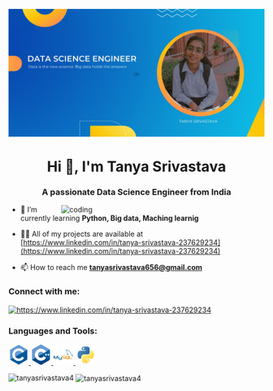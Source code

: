 ![logo](https://github.com/Tanyasrivastava4/Tanyasrivastava4/blob/main/Github.Banner.png.jpeg)
<h1 align="center">Hi 👋, I'm Tanya Srivastava</h1>
<h3 align="center">A passionate Data Science Engineer from India</h3>
<img align="right" alt="coding" width ="400" scr="https://encrypted-tbn0.gstatic.com/images?q=tbn:ANd9GcQPjeKg6m_g2Ntpf4QgwAo0iyRMqI41H8g25A&usqp=CAU">

- 🌱 I’m currently learning **Python, Big data, Maching learnig**

- 👨‍💻 All of my projects are available at [https://www.linkedin.com/in/tanya-srivastava-237629234](https://www.linkedin.com/in/tanya-srivastava-237629234)

- 📫 How to reach me **tanyasrivastava656@gmail.com**

<h3 align="left">Connect with me:</h3>
<p align="left">
<a href="https://linkedin.com/in/https://www.linkedin.com/in/tanya-srivastava-237629234" target="blank"><img align="center" src="https://raw.githubusercontent.com/rahuldkjain/github-profile-readme-generator/master/src/images/icons/Social/linked-in-alt.svg" alt="https://www.linkedin.com/in/tanya-srivastava-237629234" height="30" width="40" /></a>
</p>

<h3 align="left">Languages and Tools:</h3>
<p align="left"> <a href="https://www.cprogramming.com/" target="_blank" rel="noreferrer"> <img src="https://raw.githubusercontent.com/devicons/devicon/master/icons/c/c-original.svg" alt="c" width="40" height="40"/> </a> <a href="https://www.w3schools.com/cpp/" target="_blank" rel="noreferrer"> <img src="https://raw.githubusercontent.com/devicons/devicon/master/icons/cplusplus/cplusplus-original.svg" alt="cplusplus" width="40" height="40"/> </a> <a href="https://www.mysql.com/" target="_blank" rel="noreferrer"> <img src="https://raw.githubusercontent.com/devicons/devicon/master/icons/mysql/mysql-original-wordmark.svg" alt="mysql" width="40" height="40"/> </a> <a href="https://www.python.org" target="_blank" rel="noreferrer"> <img src="https://raw.githubusercontent.com/devicons/devicon/master/icons/python/python-original.svg" alt="python" width="40" height="40"/> </a> </p>

<p><img align="left" src="https://github-readme-stats.vercel.app/api/top-langs?username=tanyasrivastava4&show_icons=true&locale=en&layout=compact" alt="tanyasrivastava4" /></p>

<p>&nbsp;<img align="center" src="https://github-readme-stats.vercel.app/api?username=tanyasrivastava4&show_icons=true&locale=en" alt="tanyasrivastava4" /></p>
